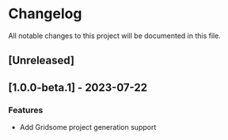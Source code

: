 # Changelog

All notable changes to this project will be documented in this file.

## [Unreleased]
## [1.0.0-beta.1] - 2023-07-22

### Features

- Add Gridsome project generation support

<!-- generated by git-cliff -->
